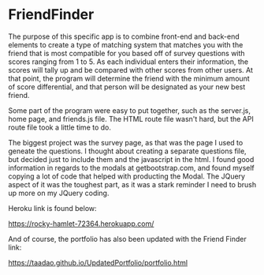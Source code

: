 # FriendFinder

The purpose of this specific app is to combine front-end and back-end elements to create a type of matching system that matches you with the friend that is most compatible for you based off of survey questions with scores ranging from 1 to 5. As each individual enters their information, the scores will tally up and be compared with other scores from other users. At that point, the program will determine the friend with the minimum amount of score differential, and that person will be designated as your new best friend. 

Some part of the program were easy to put together, such as the server.js, home page, and friends.js file. The HTML route file wasn't hard, but the API route file took a little time to do. 

The biggest project was the survey page, as that was the page I used to geneate the questions. I thought about creating a separate questions file, but decided just to include them and the javascript in the html. I found good information in regards to the modals at getbootstrap.com, and found myself copying a lot of code that helped with producting the Modal. The JQuery aspect of it was the toughest part, as it was a stark reminder I need to brush up more on my JQuery coding. 

Heroku link is found below: 

https://rocky-hamlet-72364.herokuapp.com/

And of course, the portfolio has also been updated with the Friend Finder link: 

https://taadao.github.io/UpdatedPortfolio/portfolio.html


